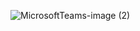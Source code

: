 ![MicrosoftTeams-image (2)](https://user-images.githubusercontent.com/43488067/137574716-d53faa9e-0853-4328-aa6b-e079e96e7893.png)
